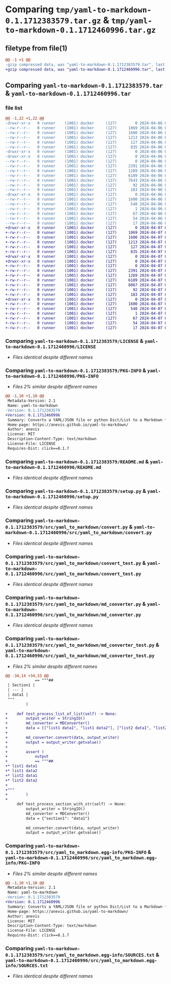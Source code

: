 # Comparing `tmp/yaml-to-markdown-0.1.1712383579.tar.gz` & `tmp/yaml-to-markdown-0.1.1712460996.tar.gz`

## filetype from file(1)

```diff
@@ -1 +1 @@
-gzip compressed data, was "yaml-to-markdown-0.1.1712383579.tar", last modified: Sat Apr  6 06:06:19 2024, max compression
+gzip compressed data, was "yaml-to-markdown-0.1.1712460996.tar", last modified: Sun Apr  7 03:36:37 2024, max compression
```

## Comparing `yaml-to-markdown-0.1.1712383579.tar` & `yaml-to-markdown-0.1.1712460996.tar`

### file list

```diff
@@ -1,22 +1,22 @@
-drwxr-xr-x   0 runner    (1001) docker     (127)        0 2024-04-06 06:06:19.932060 yaml-to-markdown-0.1.1712383579/
--rw-r--r--   0 runner    (1001) docker     (127)     1069 2024-04-06 06:05:23.000000 yaml-to-markdown-0.1.1712383579/LICENSE
--rw-r--r--   0 runner    (1001) docker     (127)     1600 2024-04-06 06:06:19.932060 yaml-to-markdown-0.1.1712383579/PKG-INFO
--rw-r--r--   0 runner    (1001) docker     (127)     1213 2024-04-06 06:05:23.000000 yaml-to-markdown-0.1.1712383579/README.md
--rw-r--r--   0 runner    (1001) docker     (127)      127 2024-04-06 06:06:19.932060 yaml-to-markdown-0.1.1712383579/setup.cfg
--rw-r--r--   0 runner    (1001) docker     (127)      835 2024-04-06 06:05:23.000000 yaml-to-markdown-0.1.1712383579/setup.py
-drwxr-xr-x   0 runner    (1001) docker     (127)        0 2024-04-06 06:06:19.928060 yaml-to-markdown-0.1.1712383579/src/
-drwxr-xr-x   0 runner    (1001) docker     (127)        0 2024-04-06 06:06:19.932060 yaml-to-markdown-0.1.1712383579/src/yaml_to_markdown/
--rw-r--r--   0 runner    (1001) docker     (127)        0 2024-04-06 06:05:23.000000 yaml-to-markdown-0.1.1712383579/src/yaml_to_markdown/__init__.py
--rw-r--r--   0 runner    (1001) docker     (127)     2391 2024-04-06 06:05:23.000000 yaml-to-markdown-0.1.1712383579/src/yaml_to_markdown/convert.py
--rw-r--r--   0 runner    (1001) docker     (127)     1269 2024-04-06 06:05:23.000000 yaml-to-markdown-0.1.1712383579/src/yaml_to_markdown/convert_test.py
--rw-r--r--   0 runner    (1001) docker     (127)     6189 2024-04-06 06:05:23.000000 yaml-to-markdown-0.1.1712383579/src/yaml_to_markdown/md_converter.py
--rw-r--r--   0 runner    (1001) docker     (127)     7643 2024-04-06 06:05:23.000000 yaml-to-markdown-0.1.1712383579/src/yaml_to_markdown/md_converter_test.py
--rw-r--r--   0 runner    (1001) docker     (127)       92 2024-04-06 06:05:23.000000 yaml-to-markdown-0.1.1712383579/src/yaml_to_markdown/utils.py
--rw-r--r--   0 runner    (1001) docker     (127)      183 2024-04-06 06:05:23.000000 yaml-to-markdown-0.1.1712383579/src/yaml_to_markdown/utils_test.py
-drwxr-xr-x   0 runner    (1001) docker     (127)        0 2024-04-06 06:06:19.932060 yaml-to-markdown-0.1.1712383579/src/yaml_to_markdown.egg-info/
--rw-r--r--   0 runner    (1001) docker     (127)     1600 2024-04-06 06:06:19.000000 yaml-to-markdown-0.1.1712383579/src/yaml_to_markdown.egg-info/PKG-INFO
--rw-r--r--   0 runner    (1001) docker     (127)      548 2024-04-06 06:06:19.000000 yaml-to-markdown-0.1.1712383579/src/yaml_to_markdown.egg-info/SOURCES.txt
--rw-r--r--   0 runner    (1001) docker     (127)        1 2024-04-06 06:06:19.000000 yaml-to-markdown-0.1.1712383579/src/yaml_to_markdown.egg-info/dependency_links.txt
--rw-r--r--   0 runner    (1001) docker     (127)       67 2024-04-06 06:06:19.000000 yaml-to-markdown-0.1.1712383579/src/yaml_to_markdown.egg-info/entry_points.txt
--rw-r--r--   0 runner    (1001) docker     (127)       54 2024-04-06 06:06:19.000000 yaml-to-markdown-0.1.1712383579/src/yaml_to_markdown.egg-info/requires.txt
--rw-r--r--   0 runner    (1001) docker     (127)       17 2024-04-06 06:06:19.000000 yaml-to-markdown-0.1.1712383579/src/yaml_to_markdown.egg-info/top_level.txt
+drwxr-xr-x   0 runner    (1001) docker     (127)        0 2024-04-07 03:36:37.039859 yaml-to-markdown-0.1.1712460996/
+-rw-r--r--   0 runner    (1001) docker     (127)     1069 2024-04-07 03:35:36.000000 yaml-to-markdown-0.1.1712460996/LICENSE
+-rw-r--r--   0 runner    (1001) docker     (127)     1600 2024-04-07 03:36:37.039859 yaml-to-markdown-0.1.1712460996/PKG-INFO
+-rw-r--r--   0 runner    (1001) docker     (127)     1213 2024-04-07 03:35:36.000000 yaml-to-markdown-0.1.1712460996/README.md
+-rw-r--r--   0 runner    (1001) docker     (127)      127 2024-04-07 03:36:37.039859 yaml-to-markdown-0.1.1712460996/setup.cfg
+-rw-r--r--   0 runner    (1001) docker     (127)      835 2024-04-07 03:35:36.000000 yaml-to-markdown-0.1.1712460996/setup.py
+drwxr-xr-x   0 runner    (1001) docker     (127)        0 2024-04-07 03:36:37.035859 yaml-to-markdown-0.1.1712460996/src/
+drwxr-xr-x   0 runner    (1001) docker     (127)        0 2024-04-07 03:36:37.039859 yaml-to-markdown-0.1.1712460996/src/yaml_to_markdown/
+-rw-r--r--   0 runner    (1001) docker     (127)        0 2024-04-07 03:35:36.000000 yaml-to-markdown-0.1.1712460996/src/yaml_to_markdown/__init__.py
+-rw-r--r--   0 runner    (1001) docker     (127)     2391 2024-04-07 03:35:36.000000 yaml-to-markdown-0.1.1712460996/src/yaml_to_markdown/convert.py
+-rw-r--r--   0 runner    (1001) docker     (127)     1269 2024-04-07 03:35:36.000000 yaml-to-markdown-0.1.1712460996/src/yaml_to_markdown/convert_test.py
+-rw-r--r--   0 runner    (1001) docker     (127)     6189 2024-04-07 03:35:36.000000 yaml-to-markdown-0.1.1712460996/src/yaml_to_markdown/md_converter.py
+-rw-r--r--   0 runner    (1001) docker     (127)     8067 2024-04-07 03:35:36.000000 yaml-to-markdown-0.1.1712460996/src/yaml_to_markdown/md_converter_test.py
+-rw-r--r--   0 runner    (1001) docker     (127)       92 2024-04-07 03:35:36.000000 yaml-to-markdown-0.1.1712460996/src/yaml_to_markdown/utils.py
+-rw-r--r--   0 runner    (1001) docker     (127)      183 2024-04-07 03:35:36.000000 yaml-to-markdown-0.1.1712460996/src/yaml_to_markdown/utils_test.py
+drwxr-xr-x   0 runner    (1001) docker     (127)        0 2024-04-07 03:36:37.039859 yaml-to-markdown-0.1.1712460996/src/yaml_to_markdown.egg-info/
+-rw-r--r--   0 runner    (1001) docker     (127)     1600 2024-04-07 03:36:36.000000 yaml-to-markdown-0.1.1712460996/src/yaml_to_markdown.egg-info/PKG-INFO
+-rw-r--r--   0 runner    (1001) docker     (127)      548 2024-04-07 03:36:37.000000 yaml-to-markdown-0.1.1712460996/src/yaml_to_markdown.egg-info/SOURCES.txt
+-rw-r--r--   0 runner    (1001) docker     (127)        1 2024-04-07 03:36:36.000000 yaml-to-markdown-0.1.1712460996/src/yaml_to_markdown.egg-info/dependency_links.txt
+-rw-r--r--   0 runner    (1001) docker     (127)       67 2024-04-07 03:36:36.000000 yaml-to-markdown-0.1.1712460996/src/yaml_to_markdown.egg-info/entry_points.txt
+-rw-r--r--   0 runner    (1001) docker     (127)       54 2024-04-07 03:36:36.000000 yaml-to-markdown-0.1.1712460996/src/yaml_to_markdown.egg-info/requires.txt
+-rw-r--r--   0 runner    (1001) docker     (127)       17 2024-04-07 03:36:36.000000 yaml-to-markdown-0.1.1712460996/src/yaml_to_markdown.egg-info/top_level.txt
```

### Comparing `yaml-to-markdown-0.1.1712383579/LICENSE` & `yaml-to-markdown-0.1.1712460996/LICENSE`

 * *Files identical despite different names*

### Comparing `yaml-to-markdown-0.1.1712383579/PKG-INFO` & `yaml-to-markdown-0.1.1712460996/PKG-INFO`

 * *Files 2% similar despite different names*

```diff
@@ -1,10 +1,10 @@
 Metadata-Version: 2.1
 Name: yaml-to-markdown
-Version: 0.1.1712383579
+Version: 0.1.1712460996
 Summary: Converts a YAML/JSON file or python Dict/List to a Markdown file
 Home-page: https://anevis.github.io/yaml-to-markdown/
 Author: anevis
 License: MIT
 Description-Content-Type: text/markdown
 License-File: LICENSE
 Requires-Dist: click==8.1.7
```

### Comparing `yaml-to-markdown-0.1.1712383579/README.md` & `yaml-to-markdown-0.1.1712460996/README.md`

 * *Files identical despite different names*

### Comparing `yaml-to-markdown-0.1.1712383579/setup.py` & `yaml-to-markdown-0.1.1712460996/setup.py`

 * *Files identical despite different names*

### Comparing `yaml-to-markdown-0.1.1712383579/src/yaml_to_markdown/convert.py` & `yaml-to-markdown-0.1.1712460996/src/yaml_to_markdown/convert.py`

 * *Files identical despite different names*

### Comparing `yaml-to-markdown-0.1.1712383579/src/yaml_to_markdown/convert_test.py` & `yaml-to-markdown-0.1.1712460996/src/yaml_to_markdown/convert_test.py`

 * *Files identical despite different names*

### Comparing `yaml-to-markdown-0.1.1712383579/src/yaml_to_markdown/md_converter.py` & `yaml-to-markdown-0.1.1712460996/src/yaml_to_markdown/md_converter.py`

 * *Files identical despite different names*

### Comparing `yaml-to-markdown-0.1.1712383579/src/yaml_to_markdown/md_converter_test.py` & `yaml-to-markdown-0.1.1712460996/src/yaml_to_markdown/md_converter_test.py`

 * *Files 2% similar despite different names*

```diff
@@ -34,14 +34,33 @@
             == """##
 | Section1 |
 | --- |
 | data1 |
 """
         )
 
+    def test_process_list_of_list(self) -> None:
+        output_writer = StringIO()
+        md_converter = MDConverter()
+        data = [["list1 data1", "list1 data2"], ["list2 data1", "list2 data2"]]
+
+        md_converter.convert(data, output_writer)
+        output = output_writer.getvalue()
+
+        assert (
+            output
+            == """##
+* list1 data1
+* list1 data2
+* list2 data1
+* list2 data2
+
+"""
+        )
+
     def test_process_section_with_str(self) -> None:
         output_writer = StringIO()
         md_converter = MDConverter()
         data = {"section1": "data1"}
 
         md_converter.convert(data, output_writer)
         output = output_writer.getvalue()
```

### Comparing `yaml-to-markdown-0.1.1712383579/src/yaml_to_markdown.egg-info/PKG-INFO` & `yaml-to-markdown-0.1.1712460996/src/yaml_to_markdown.egg-info/PKG-INFO`

 * *Files 2% similar despite different names*

```diff
@@ -1,10 +1,10 @@
 Metadata-Version: 2.1
 Name: yaml-to-markdown
-Version: 0.1.1712383579
+Version: 0.1.1712460996
 Summary: Converts a YAML/JSON file or python Dict/List to a Markdown file
 Home-page: https://anevis.github.io/yaml-to-markdown/
 Author: anevis
 License: MIT
 Description-Content-Type: text/markdown
 License-File: LICENSE
 Requires-Dist: click==8.1.7
```

### Comparing `yaml-to-markdown-0.1.1712383579/src/yaml_to_markdown.egg-info/SOURCES.txt` & `yaml-to-markdown-0.1.1712460996/src/yaml_to_markdown.egg-info/SOURCES.txt`

 * *Files identical despite different names*

